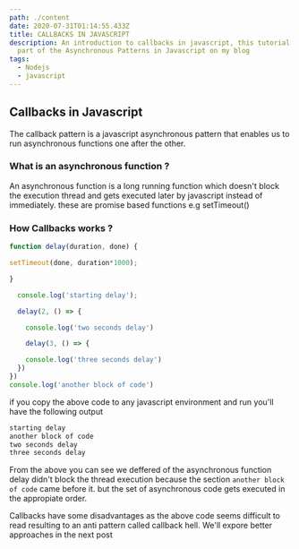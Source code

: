 ```yaml
---
path: ./content
date: 2020-07-31T01:14:55.433Z
title: CALLBACKS IN JAVASCRIPT
description: An introduction to callbacks in javascript, this tutorial is the
  part of the Asynchronous Patterns in Javascript on my blog
tags:
  - Nodejs
  - javascript
---
```

## Callbacks in Javascript

The callback pattern is a javascript asynchronous pattern that enables us to run asynchronous functions one after the other.

### What is an asynchronous function ?
An asynchronous function is a long running function which doesn't block the  execution thread and gets executed later by javascript instead of immediately.
these are promise based functions e.g setTimeout()

### How  Callbacks works ?
```javascript
function delay(duration, done) {

setTimeout(done, duration*1000);

}

  console.log('starting delay');

  delay(2, () => {

    console.log('two seconds delay')

    delay(3, () => {

    console.log('three seconds delay')
  })
})
console.log('another block of code')


```

if you copy the above code to any javascript environment and run you'll have the following output

```bash
starting delay
another block of code
two seconds delay
three seconds delay
```

From the above you can see we deffered  of the asynchronous function delay didn't block the thread execution because the section `another block of code` came before it. but the set of asynchronous code gets executed in the appropiate order.

Callbacks have some disadvantages as the above code seems difficult to read resulting to an anti pattern called callback hell. We'll expore better approaches in the next post